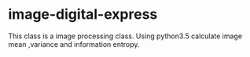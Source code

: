 # image-digital-express
This class is a image processing class.
Using python3.5 calculate image mean ,variance and information entropy.


